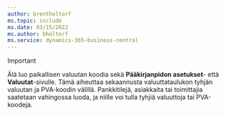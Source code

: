 ```yaml
---
author: brentholtorf
ms.topic: include
ms.date: 03/15/2022
ms.author: bholtorf
ms.service: dynamics-365-business-central
---
```

> [!Important]
> Älä luo paikallisen valuutan koodia sekä **Pääkirjanpidon asetukset**- että **Valuutat**-sivulle. Tämä aiheuttaa sekaannusta valuuttataulukon tyhjän valuutan ja PVA-koodin välillä. Pankkitilejä, asiakkaita tai toimittajia saatetaan vahingossa luoda, ja niille voi tulla tyhjiä valuuttoja tai PVA-koodeja.